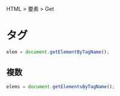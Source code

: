 HTML > 要素 > Get
# タグ
```javascript
elem = document.getElementByTagName();
```

## 複数
```javascript
elems = document.getElementsByTagName();
```
